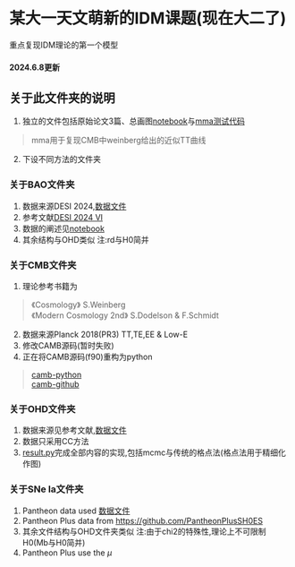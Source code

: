 # 某大一天文萌新的IDM课题(现在大二了)
重点复现IDM理论的第一个模型

#### 2024.6.8更新
## 关于此文件夹的说明
1. 独立的文件包括原始论文3篇、总画图[notebook](test.ipynb)与[mma测试代码](test.nb)
>mma用于复现CMB中weinberg给出的近似TT曲线
2. 下设不同方法的文件夹

### 关于BAO文件夹
1. 数据来源DESI 2024,[数据文件](/BAO/BAO.csv)
2. 参考文献[DESI 2024 VI](https://arxiv.org/abs/2404.03002)
3. 数据的阐述见[notebook](/BAO/test.ipynb)
4. 其余结构与OHD类似
注:rd与H0简并

### 关于CMB文件夹
1. 理论参考书籍为
>《Cosmology》 S.Weinberg  
>《Modern Cosmology 2nd》 S.Dodelson & F.Schmidt 
2. 数据来源Planck 2018(PR3) TT,TE,EE & Low-E
3. 修改CAMB源码(暂时失败)
4. 正在将CAMB源码(f90)重构为python
>[camb-python](https://camb.readthedocs.io/en/latest/index.html)  
>[camb-github](https://github.com/cmbant/CAMB)

### 关于OHD文件夹
1. 数据来源见参考文献,[数据文件](/OHD/OHD.csv)
2. 数据只采用CC方法
3. [result.py](/OHD/result.py)完成全部内容的实现,包括mcmc与传统的格点法(格点法用于精细化作图)

### 关于SNe Ia文件夹
1. Pantheon data used [数据文件](/SNe%20Ia/Pantheon.txt)
2. Pantheon Plus data from https://github.com/PantheonPlusSH0ES
3. 其余文件结构与OHD文件夹类似
注:由于chi2的特殊性,理论上不可限制H0(Mb与H0简并)
4. Pantheon Plus use the $\mu$